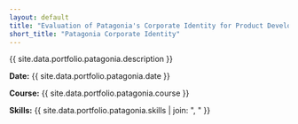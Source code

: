```yaml
---
layout: default
title: "Evaluation of Patagonia's Corporate Identity for Product Development"
short_title: "Patagonia Corporate Identity"
---
```


{{ site.data.portfolio.patagonia.description }}

**Date:** {{ site.data.portfolio.patagonia.date }}

**Course:** {{ site.data.portfolio.patagonia.course }}

**Skills:** {{ site.data.portfolio.patagonia.skills | join: ", " }}
